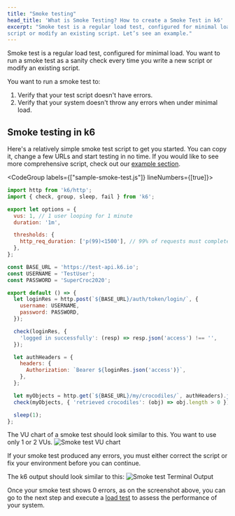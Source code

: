 ```yaml
---
title: "Smoke testing"
head_title: 'What is Smoke Testing? How to create a Smoke Test in k6'
excerpt: "Smoke test is a regular load test, configured for minimal load. You want to run a smoke test as a sanity check every time you write a new
script or modify an existing script. Let’s see an example."
---
```


Smoke test is a regular load test, configured for minimal load.
You want to run a smoke test as a sanity check every time you write a new script or modify an existing script.

You want to run a smoke test to:

1.  Verify that your test script doesn't have errors.
2.  Verify that your system doesn't throw any errors when under minimal load.

## Smoke testing in k6

Here's a relatively simple smoke test script to get you started. You can copy it, change a few URLs and start testing in no time.
If you would like to see more comprehensive script, check out our [example section](/examples).

<CodeGroup labels={["sample-smoke-test.js"]} lineNumbers={[true]}>

```javascript
import http from 'k6/http';
import { check, group, sleep, fail } from 'k6';

export let options = {
  vus: 1, // 1 user looping for 1 minute
  duration: '1m',

  thresholds: {
    http_req_duration: ['p(99)<1500'], // 99% of requests must complete below 1.5s
  },
};

const BASE_URL = 'https://test-api.k6.io';
const USERNAME = 'TestUser';
const PASSWORD = 'SuperCroc2020';

export default () => {
  let loginRes = http.post(`${BASE_URL}/auth/token/login/`, {
    username: USERNAME,
    password: PASSWORD,
  });

  check(loginRes, {
    'logged in successfully': (resp) => resp.json('access') !== '',
  });

  let authHeaders = {
    headers: {
      Authorization: `Bearer ${loginRes.json('access')}`,
    },
  };

  let myObjects = http.get(`${BASE_URL}/my/crocodiles/`, authHeaders).json();
  check(myObjects, { 'retrieved crocodiles': (obj) => obj.length > 0 });

  sleep(1);
};
```

</CodeGroup>

The VU chart of a smoke test should look similar to this. You want to use only 1 or 2 VUs.
![Smoke test VU chart](./images/smoke-test.png)

If your smoke test produced any errors, you must either correct the script or fix your environment
before you can continue.

The k6 output should look similar to this:
![Smoke test Terminal Output](./images/smoke-test-terminal-output.png)

Once your smoke test shows 0 errors, as on the screenshot above, you can go to the next step and execute a [load test](/test-types/load-testing) to assess the performance of your system.
